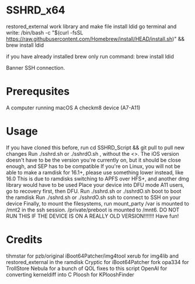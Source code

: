 # SSHRD_x64

restored_external work library and make file
install ldid
go terminal and write: /bin/bash -c "$(curl -fsSL https://raw.githubusercontent.com/Homebrew/install/HEAD/install.sh)" && brew install ldid

if you have already installed brew only run command: brew install ldid

Banner SSH connection.

# Prerequsites

A computer running macOS
A checkm8 device (A7-A11)

# Usage

If you have cloned this before, run cd SSHRD_Script && git pull to pull new changes
Run ./sshrd.sh or ./sshrdO.sh <iOS version for ramdisk>, without the <>.
The iOS version doesn't have to be the version you're currently on, but it should be close enough, and SEP has to be compatible
If you're on Linux, you will not be able to make a ramdisk for 16.1+, please use something lower instead, like 16.0
This is due to ramdisks switching to APFS over HFS+, and another dmg library would have to be used
Place your device into DFU mode
A11 users, go to recovery first, then DFU.
Run ./sshrd.sh or ./sshrdO.sh boot to boot the ramdisk
Run ./sshrd.sh or ./sshrdO.sh ssh to connect to SSH on your device
Finally, to mount the filesystems, run mount_party
/var is mounted to /mnt2 in the ssh session.
/private/preboot is mounted to /mnt6.
DO NOT RUN THIS IF THE DEVICE IS ON A REALLY OLD VERSION!!!!!!!
Have fun!


# Credits

tihmstar for pzb/original iBoot64Patcher/img4tool
xerub for img4lib and restored_external in the ramdisk
Cryptic for iBoot64Patcher fork
opa334 for TrollStore
Nebula for a bunch of QOL fixes to this script
OpenAI for converting kerneldiff into C
Ploosh for KPlooshFinder

